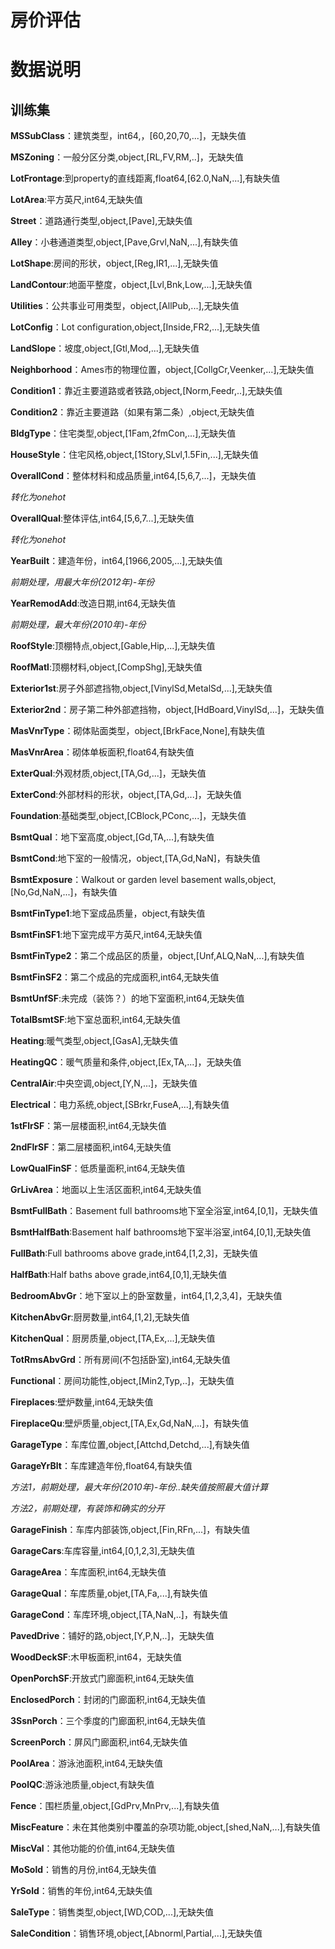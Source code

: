# 房价评估

# 数据说明

## 训练集

**MSSubClass**：建筑类型，int64,，[60,20,70,...]，无缺失值

**MSZoning**：一般分区分类,object,[RL,FV,RM,..]，无缺失值

**LotFrontage**:到property的直线距离,float64,[62.0,NaN,...],有缺失值

**LotArea**:平方英尺,int64,无缺失值

**Street**：道路通行类型,object,[Pave],无缺失值

**Alley**：小巷通道类型,object,[Pave,Grvl,NaN,...],有缺失值

**LotShape**:房间的形状，object,[Reg,IR1,...],无缺失值

**LandContour**:地面平整度，object,[Lvl,Bnk,Low,...],无缺失值

**Utilities**：公共事业可用类型，object,[AllPub,...],无缺失值

**LotConfig**：Lot configuration,object,[Inside,FR2,...],无缺失值

**LandSlope**：坡度,object,[Gtl,Mod,...],无缺失值

**Neighborhood**：Ames市的物理位置，object,[CollgCr,Veenker,...],无缺失值

**Condition1**：靠近主要道路或者铁路,object,[Norm,Feedr,..],无缺失值

**Condition2**：靠近主要道路（如果有第二条）,object,无缺失值

**BldgType**：住宅类型,object,[1Fam,2fmCon,...],无缺失值

**HouseStyle**：住宅风格,object,[1Story,SLvl,1.5Fin,...],无缺失值

**OverallCond**：整体材料和成品质量,int64,[5,6,7,...]，无缺失值

*转化为onehot*

**OverallQual**:整体评估,int64,[5,6,7...],无缺失值

*转化为onehot*

**YearBuilt**：建造年份，int64,[1966,2005,...],无缺失值

*前期处理，用最大年份(2012年)-年份*

**YearRemodAdd**:改造日期,int64,无缺失值

*前期处理，最大年份(2010年)-年份*

**RoofStyle**:顶棚特点,object,[Gable,Hip,...],无缺失值

**RoofMatl**:顶棚材料,object,[CompShg],无缺失值

**Exterior1st**:房子外部遮挡物,object,[VinylSd,MetalSd,...],无缺失值

**Exterior2nd**：房子第二种外部遮挡物，object,[HdBoard,VinylSd,...]，无缺失值

**MasVnrType**：砌体贴面类型，object,[BrkFace,None],有缺失值

**MasVnrArea**：砌体单板面积,float64,有缺失值

**ExterQual**:外观材质,object,[TA,Gd,...]，无缺失值

**ExterCond**:外部材料的形状，object,[TA,Gd,...]，无缺失值

**Foundation**:基础类型,object,[CBlock,PConc,...]，无缺失值

**BsmtQual**：地下室高度,object,[Gd,TA,...],有缺失值

**BsmtCond**:地下室的一般情况，object,[TA,Gd,NaN]，有缺失值

**BsmtExposure**：Walkout or garden level basement walls,object,[No,Gd,NaN,...]，有缺失值

**BsmtFinType1**:地下室成品质量，object,有缺失值

**BsmtFinSF1**:地下室完成平方英尺,int64,无缺失值

**BsmtFinType2**：第二个成品区的质量，object,[Unf,ALQ,NaN,...],有缺失值

**BsmtFinSF2**：第二个成品的完成面积,int64,无缺失值

**BsmtUnfSF**:未完成（装饰？）的地下室面积,int64,无缺失值

**TotalBsmtSF**:地下室总面积,int64,无缺失值

**Heating**:暖气类型,object,[GasA],无缺失值

**HeatingQC**：暖气质量和条件,object,[Ex,TA,...]，无缺失值

**CentralAir**:中央空调,object,[Y,N,...]，无缺失值

**Electrical**：电力系统,object,[SBrkr,FuseA,...],有缺失值

**1stFlrSF**：第一层楼面积,int64,无缺失值

**2ndFlrSF**：第二层楼面积,int64,无缺失值

**LowQualFinSF**：低质量面积,int64,无缺失值

**GrLivArea**：地面以上生活区面积,int64,无缺失值

**BsmtFullBath**：Basement full bathrooms地下室全浴室,int64,[0,1]，无缺失值

**BsmtHalfBath**:Basement half bathrooms地下室半浴室,int64,[0,1],无缺失值

**FullBath**:Full bathrooms above grade,int64,[1,2,3]，无缺失值

**HalfBath**:Half baths above grade,int64,[0,1],无缺失值

**BedroomAbvGr**：地下室以上的卧室数量，int64,[1,2,3,4]，无缺失值

**KitchenAbvGr**:厨房数量,int64,[1,2],无缺失值

**KitchenQual**：厨房质量,object,[TA,Ex,...],无缺失值

**TotRmsAbvGrd**：所有房间(不包括卧室),int64,无缺失值

**Functional**：房间功能性,object,[Min2,Typ,..]，无缺失值

**Fireplaces**:壁炉数量,int64,无缺失值

**FireplaceQu**:壁炉质量,object,[TA,Ex,Gd,NaN,...]，有缺失值

**GarageType**：车库位置,object,[Attchd,Detchd,...],有缺失值

**GarageYrBlt**：车库建造年份,float64,有缺失值

*方法1，前期处理，最大年份(2010年)-年份..缺失值按照最大值计算*

*方法2，前期处理，有装饰和确实的分开*

**GarageFinish**：车库内部装饰,object,[Fin,RFn,...]，有缺失值

**GarageCars**:车库容量,int64,[0,1,2,3],无缺失值

**GarageArea**：车库面积,int64,无缺失值

**GarageQual**：车库质量,objet,[TA,Fa,...],有缺失值

**GarageCond**：车库环境,object,[TA,NaN,..]，有缺失值

**PavedDrive**：铺好的路,object,[Y,P,N,..]，无缺失值

**WoodDeckSF**:木甲板面积,int64，无缺失值

**OpenPorchSF**:开放式门廊面积,int64,无缺失值

**EnclosedPorch**：封闭的门廊面积,int64,无缺失值

**3SsnPorch**：三个季度的门廊面积,int64,无缺失值

**ScreenPorch**：屏风门廊面积,int64,无缺失值

**PoolArea**：游泳池面积,int64,无缺失值

**PoolQC**:游泳池质量,object,有缺失值

**Fence**：围栏质量,object,[GdPrv,MnPrv,...],有缺失值

**MiscFeature**：未在其他类别中覆盖的杂项功能,object,[shed,NaN,...],有缺失值

**MiscVal**：其他功能的价值,int64,无缺失值

**MoSold**：销售的月份,int64,无缺失值

**YrSold**：销售的年份,int64,无缺失值

**SaleType**：销售类型,object,[WD,COD,...],无缺失值

**SaleCondition**：销售环境,object,[Abnorml,Partial,...],无缺失值









